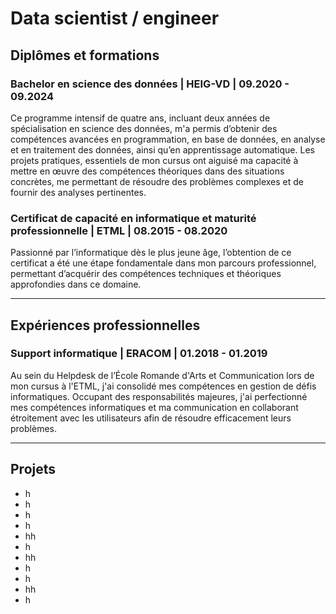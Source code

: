 # Data scientist / engineer

## Diplômes et formations
### Bachelor en science des données | HEIG-VD | 09.2020 - 09.2024 
Ce programme intensif de quatre ans, incluant deux années de spécialisation en science des données, m'a permis d’obtenir des compétences avancées en programmation, en base de données, en analyse et en traitement des données, ainsi qu’en apprentissage automatique. Les projets pratiques, essentiels de mon cursus ont aiguisé ma capacité à mettre en œuvre des compétences théoriques dans des situations concrètes, me permettant de résoudre des problèmes complexes et de fournir des analyses pertinentes.

### Certificat de capacité en informatique et maturité professionnelle | ETML | 08.2015 - 08.2020
Passionné par l’informatique dès le plus jeune âge, l’obtention de ce certificat a été une étape fondamentale dans mon parcours professionnel, permettant d’acquérir des compétences techniques et théoriques approfondies dans ce domaine.

---

## Expériences professionnelles
### Support informatique | ERACOM | 01.2018 - 01.2019
Au sein du Helpdesk de l’École Romande d'Arts et Communication lors de mon cursus à l'ETML, j'ai consolidé mes compétences en gestion de défis informatiques. Occupant des responsabilités majeures, j'ai perfectionné mes compétences informatiques et ma communication en collaborant étroitement avec les utilisateurs afin de résoudre efficacement leurs problèmes.

---

## Projets
- h
- h
- h
- h
- hh
- h
- hh
- h
- h
- hh
- h
